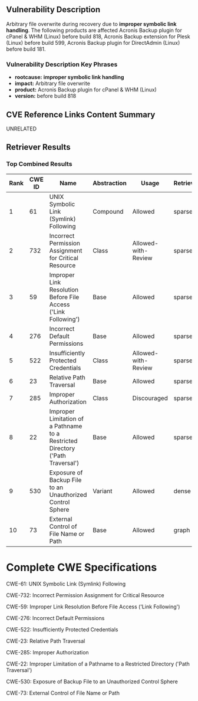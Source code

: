 ## Vulnerability Description
Arbitrary file overwrite during recovery due to **improper symbolic link handling**. The following products are affected Acronis Backup plugin for cPanel & WHM (Linux) before build 818, Acronis Backup extension for Plesk (Linux) before build 599, Acronis Backup plugin for DirectAdmin (Linux) before build 181.

### Vulnerability Description Key Phrases
- **rootcause:** **improper symbolic link handling**
- **impact:** Arbitrary file overwrite
- **product:** Acronis Backup plugin for cPanel & WHM (Linux)
- **version:** before build 818

## CVE Reference Links Content Summary
UNRELATED

## Retriever Results

### Top Combined Results

| Rank | CWE ID | Name | Abstraction | Usage  | Retrievers | Individual Scores |
|------|--------|------|-------------|-------|------------|-------------------|
| 1 | 61 | UNIX Symbolic Link (Symlink) Following | Compound | Allowed | sparse | 0.267 |
| 2 | 732 | Incorrect Permission Assignment for Critical Resource | Class | Allowed-with-Review | sparse | 0.248 |
| 3 | 59 | Improper Link Resolution Before File Access ('Link Following') | Base | Allowed | sparse | 0.236 |
| 4 | 276 | Incorrect Default Permissions | Base | Allowed | sparse | 0.197 |
| 5 | 522 | Insufficiently Protected Credentials | Class | Allowed-with-Review | sparse | 0.194 |
| 6 | 23 | Relative Path Traversal | Base | Allowed | sparse | 0.186 |
| 7 | 285 | Improper Authorization | Class | Discouraged | sparse | 0.184 |
| 8 | 22 | Improper Limitation of a Pathname to a Restricted Directory ('Path Traversal') | Base | Allowed | sparse | 0.183 |
| 9 | 530 | Exposure of Backup File to an Unauthorized Control Sphere | Variant | Allowed | dense | 0.462 |
| 10 | 73 | External Control of File Name or Path | Base | Allowed | graph | 0.002 |



# Complete CWE Specifications

CWE-61: UNIX Symbolic Link (Symlink) Following

CWE-732: Incorrect Permission Assignment for Critical Resource

CWE-59: Improper Link Resolution Before File Access ('Link Following')

CWE-276: Incorrect Default Permissions

CWE-522: Insufficiently Protected Credentials

CWE-23: Relative Path Traversal

CWE-285: Improper Authorization

CWE-22: Improper Limitation of a Pathname to a Restricted Directory ('Path Traversal')

CWE-530: Exposure of Backup File to an Unauthorized Control Sphere

CWE-73: External Control of File Name or Path